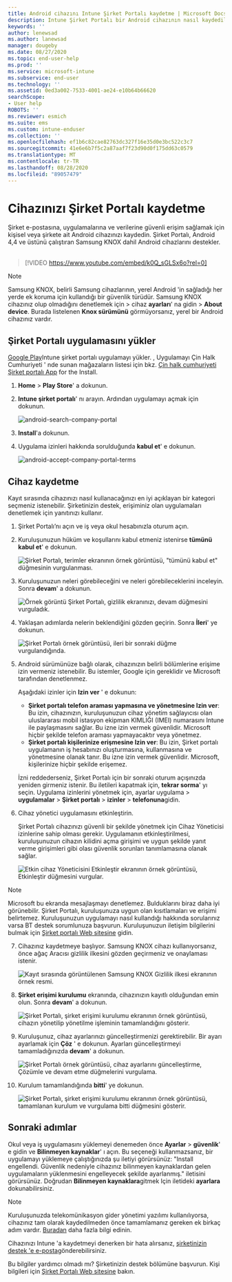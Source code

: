 ```yaml
---
title: Android cihazını Intune Şirket Portalı kaydetme | Microsoft Docs
description: Intune Şirket Portalı bir Android cihazının nasıl kaydedileceğini açıklar
keywords: ''
author: lenewsad
ms.author: lanewsad
manager: dougeby
ms.date: 08/27/2020
ms.topic: end-user-help
ms.prod: ''
ms.service: microsoft-intune
ms.subservice: end-user
ms.technology: ''
ms.assetid: 0ed3a002-7533-4001-ae24-e10b64b66620
searchScope:
- User help
ROBOTS: ''
ms.reviewer: esmich
ms.suite: ems
ms.custom: intune-enduser
ms.collection: ''
ms.openlocfilehash: ef1b6c82cae82763dc327f16e35d0e3bc522c3c7
ms.sourcegitcommit: 41e6e6b7f5c2a87aaf7f23d90d0f175dd63c0579
ms.translationtype: MT
ms.contentlocale: tr-TR
ms.lasthandoff: 08/28/2020
ms.locfileid: "89057479"
---
```

# <a name="enroll-your-device-with-company-portal"></a>Cihazınızı Şirket Portalı kaydetme  
Şirket e-postasına, uygulamalarına ve verilerine güvenli erişim sağlamak için kişisel veya şirkete ait Android cihazınızı kaydedin. Şirket Portalı, Android 4,4 ve üstünü çalıştıran Samsung KNOX dahil Android cihazlarını destekler.  
</br>
> [!VIDEO https://www.youtube.com/embed/k0Q_sGLSx6o?rel=0]

> [!NOTE]
> Samsung KNOX, belirli Samsung cihazlarının, yerel Android 'in sağladığı her yerde ek koruma için kullandığı bir güvenlik türüdür. Samsung KNOX cihazınız olup olmadığını denetlemek için > cihaz **ayarları**' na gidin  >  **About device**. Burada listelenen **Knox sürümünü** görmüyorsanız, yerel bir Android cihazınız vardır.  

## <a name="install-company-portal-app"></a>Şirket Portalı uygulamasını yükler  
[Google Play](https://play.google.com/store/apps/details?id=com.microsoft.windowsintune.companyportal)Intune şirket portalı uygulamayı yükler. , Uygulamayı Çin Halk Cumhuriyeti ' nde sunan mağazaların listesi için bkz. [Çin halk cumhuriyeti Şirket portalı App](install-company-portal-android-china.md) for the Install.

1. **Home**  >  **Play Store**' a dokunun.

2. **Intune şirket portalı**' nı arayın. Ardından uygulamayı açmak için dokunun. 

    ![android-search-company-portal](./media/and-cpinstall-1-search-cp.png)

4. **Install**'a dokunun.

5. Uygulama izinleri hakkında sorulduğunda **kabul et**' e dokunun.  

    ![android-accept-company-portal-terms](./media/and-cpinstall-3-cp-accept.png)

## <a name="enroll-device"></a>Cihaz kaydetme  
Kayıt sırasında cihazınızı nasıl kullanacağınızı en iyi açıklayan bir kategori seçmeniz istenebilir. Şirketinizin destek, erişiminiz olan uygulamaları denetlemek için yanıtınızı kullanır.  

1. Şirket Portalı’nı açın ve iş veya okul hesabınızla oturum açın.  

2. Kuruluşunuzun hüküm ve koşullarını kabul etmeniz istenirse **tümünü kabul et**' e dokunun.  

   ![Şirket Portalı, terimler ekranının örnek görüntüsü, "tümünü kabul et" düğmesinin vurgulanması.](./media/accept-terms-1911.png)  


3. Kuruluşunuzun neleri görebileceğini ve neleri görebileceklerini inceleyin. Sonra **devam**' a dokunun.


    ![Örnek görüntü Şirket Portalı, gizlilik ekranınızı, devam düğmesini vurguladık.](./media/android-privacy-screen-1911.png)  
4. Yaklaşan adımlarda nelerin beklendiğini gözden geçirin. Sonra **İleri**' ye dokunun.  

    ![Şirket Portalı örnek görüntüsü, ileri bir sonraki düğme vurgulandığında.](./media/android-whats-next-1911.png)  


5. Android sürümünüze bağlı olarak, cihazınızın belirli bölümlerine erişime izin vermeniz istenebilir. Bu istemler, Google için gereklidir ve Microsoft tarafından denetlenmez.  

    Aşağıdaki izinler için **Izin ver** ' e dokunun:  
    * **Şirket portalı telefon araması yapmasına ve yönetmesine Izin ver**: Bu izin, cihazınızın, kuruluşunuzun cihaz yönetim sağlayıcısı olan uluslararası mobil istasyon ekipman KIMLIĞI (IMEI) numarasını Intune ile paylaşmasını sağlar. Bu izne izin vermek güvenlidir. Microsoft hiçbir şekilde telefon araması yapmayacaktır veya yönetmez.  
    * **Şirket portalı kişilerinize erişmesine Izin ver**: Bu izin, Şirket portalı uygulamanın iş hesabınızı oluşturmasına, kullanmasına ve yönetmesine olanak tanır.  Bu izne izin vermek güvenlidir. Microsoft, kişilerinize hiçbir şekilde erişemez. 

    İzni reddederseniz, Şirket Portalı için bir sonraki oturum açışınızda yeniden girmeniz istenir. Bu iletileri kapatmak için, **tekrar sorma**' yı seçin. Uygulama izinlerini yönetmek için, ayarlar uygulama > **uygulamalar**  >  **Şirket portalı**  >  **izinler**  >  **telefonuna**gidin.  

6. Cihaz yönetici uygulamasını etkinleştirin. 

    Şirket Portalı cihazınızı güvenli bir şekilde yönetmek için Cihaz Yöneticisi izinlerine sahip olması gerekir. Uygulamanın etkinleştirilmesi, kuruluşunuzun cihazın kilidini açma girişimi ve uygun şekilde yanıt verme girişimleri gibi olası güvenlik sorunları tanımlamasına olanak sağlar.  

    ![Etkin cihaz Yöneticisini Etkinleştir ekranının örnek görüntüsü, Etkinleştir düğmesini vurgular.](./media/activate-device-administrator-1911.png)  

> [!NOTE]
> Microsoft bu ekranda mesajlaşmayı denetlemez. Bulduklarını biraz daha iyi görünebilir. Şirket Portalı, kuruluşunuza uygun olan kısıtlamaları ve erişimi belirtemez. Kuruluşunuzun uygulamayı nasıl kullandığı hakkında sorularınız varsa BT destek sorumlunuza başvurun. Kuruluşunuzun iletişim bilgilerini bulmak için [Şirket portalı Web sitesine](https://go.microsoft.com/fwlink/?linkid=2010980) gidin.  


7. Cihazınız kaydetmeye başlıyor. Samsung KNOX cihazı kullanıyorsanız, önce ağaç Aracısı gizlilik ilkesini gözden geçirmeniz ve onaylaması istenir.   

    ![Kayıt sırasında görüntülenen Samsung KNOX Gizlilik ilkesi ekranının örnek resmi.](./media/and-enroll-7-knox-privacy-policy.png)  

8. **Şirket erişimi kurulumu** ekranında, cihazınızın kayıtlı olduğundan emin olun. Sonra **devam**' a dokunun.  

    ![Şirket Portalı, şirket erişimi kurulumu ekranının örnek görüntüsü, cihazın yönetilip yönetilme işleminin tamamlandığını gösterir.](./media/update-settings-1911.png)  

9. Kuruluşunuz, cihaz ayarlarınızı güncelleştirmenizi gerektirebilir. Bir ayarı ayarlamak için **Çöz** ' e dokunun. Ayarları güncelleştirmeyi tamamladığınızda **devam**' a dokunun.  

   ![Şirket Portalı örnek görüntüsü, cihaz ayarlarını güncelleştirme, Çözümle ve devam etme düğmelerini vurgulama.](./media/resolve-settings-1911.png)  

10. Kurulum tamamlandığında **bitti**' ye dokunun.    

    ![Şirket Portalı, şirket erişimi kurulumu ekranının örnek görüntüsü, tamamlanan kurulum ve vurgulama bitti düğmesini gösterir.](./media/android-enrollment-done-1911.png) 

## <a name="next-steps"></a>Sonraki adımlar  

Okul veya iş uygulamasını yüklemeyi denemeden önce **Ayarlar**  >  **güvenlik**' e gidin ve **Bilinmeyen kaynaklar**' ı açın. Bu seçeneği kullanmazsanız, bir uygulamayı yüklemeye çalıştığınızda şu iletiyi görürsünüz: "Install engellendi. Güvenlik nedeniyle cihazınız bilinmeyen kaynaklardan gelen uygulamaların yüklenmesini engelleyecek şekilde ayarlanmış." iletisini görürsünüz. Doğrudan **Bilinmeyen kaynaklara**gitmek Için iletideki **ayarlara** dokunabilirsiniz.  

> [!Note]
> Kuruluşunuzda telekomünikasyon gider yönetimi yazılımı kullanılıyorsa, cihazınız tam olarak kaydedilmeden önce tamamlamanız gereken ek birkaç adım vardır. [Buradan](enroll-your-device-with-telecom-expense-management-android.md) daha fazla bilgi edinin.

Cihazınızı Intune 'a kaydetmeyi denerken bir hata alırsanız, [şirketinizin destek 'e e-posta](send-logs-to-your-it-admin-by-email-android.md)gönderebilirsiniz.  

Bu bilgiler yardımcı olmadı mı? Şirketinizin destek bölümüne başvurun. Kişi bilgileri için [Şirket Portalı Web sitesine](https://go.microsoft.com/fwlink/?linkid=2010980) bakın.  